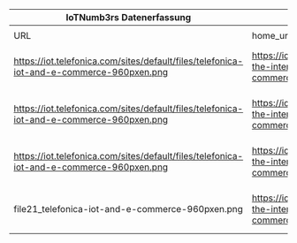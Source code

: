 |IoTNumb3rs Datenerfassung|||||||||||
| ---- | ---- | ---- | ---- | ---- | ---- | ---- | ---- | ---- | ---- | ---- |
||||||||||||
|URL|home_url|filename|device_class|device_count|market_class|market_volume|prognosis_year|publication_year|authorship_class|Dropbox folder|
|https://iot.telefonica.com/sites/default/files/telefonica-iot-and-e-commerce-960pxen.png|https://iot.telefonica.com/blog/infographic-the-internet-of-things-and-the-e-commerce|file21_telefonica-iot-and-e-commerce-960pxen.png|||revenue|3.87158E+11|2019|2017|company|JinlinHolic/20181123-0000|
|https://iot.telefonica.com/sites/default/files/telefonica-iot-and-e-commerce-960pxen.png|https://iot.telefonica.com/blog/infographic-the-internet-of-things-and-the-e-commerce|file21_telefonica-iot-and-e-commerce-960pxen.png|||revenue|4.7117E+11|2022|2017|company|JinlinHolic/20181123-0000|
|https://iot.telefonica.com/sites/default/files/telefonica-iot-and-e-commerce-960pxen.png|https://iot.telefonica.com/blog/infographic-the-internet-of-things-and-the-e-commerce|file21_telefonica-iot-and-e-commerce-960pxen.png|||value|3.839E+11|2022|2017|company|JinlinHolic/20181123-0000|
|file21_telefonica-iot-and-e-commerce-960pxen.png|https://iot.telefonica.com/blog/infographic-the-internet-of-things-and-the-e-commerce|file21_telefonica-iot-and-e-commerce-960pxen.png|||value|30000000000|2024|2017||JinlinHolic/20181123-0000|
